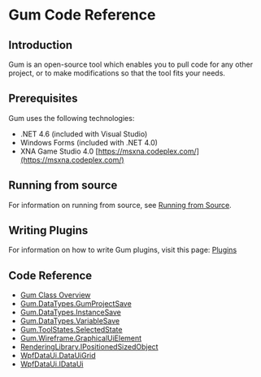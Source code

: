 # Gum Code Reference

## Introduction

Gum is an open-source tool which enables you to pull code for any other project, or to make modifications so that the tool fits your needs.

## Prerequisites

Gum uses the following technologies:

* .NET 4.6 (included with Visual Studio)
* Windows Forms (included with .NET 4.0)
* XNA Game Studio 4.0 [https://msxna.codeplex.com/](https://msxna.codeplex.com/)

## Running from source

For information on running from source, see [Running from Source](https://flatredball.gitbook.io/gum/gum-code-reference/running-from-source).

## Writing Plugins

For information on how to write Gum plugins, visit this page: [Plugins](https://github.com/vchelaru/Gum/tree/8c293a405185cca0e819b810220de684b436daf9/docs/Gum%20Code%20Reference/Plugins/README.md)

## Code Reference

* [Gum Class Overview](gum-class-overview.md)
* [Gum.DataTypes.GumProjectSave](gumprojectsave.md)
* [Gum.DataTypes.InstanceSave](instancesave.md)
* [Gum.DataTypes.VariableSave](variablesave.md)
* [Gum.ToolStates.SelectedState](selectedstate.md)
* [Gum.Wireframe.GraphicalUiElement](graphicaluielement.md)
* [RenderingLibrary.IPositionedSizedObject](ipositionedsizedobject.md)
* [WpfDataUi.DataUiGrid](datauigrid.md)
* [WpfDataUi.IDataUi](idataui.md)
